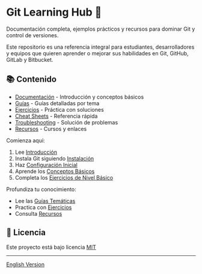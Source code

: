 # Git Learning Hub 🚀

Documentación completa, ejemplos prácticos y recursos para dominar Git y control
de versiones.

Este repositorio es una referencia integral para estudiantes, desarrolladores y equipos
que quieren aprender o mejorar sus habilidades en Git, GitHub, GitLab y Bitbucket.

## 📚 Contenido

- [Documentación](/docs) - Introducción y conceptos básicos
- [Guías](/guides) - Guías detalladas por tema
- [Ejercicios](/exercises) - Práctica con soluciones
- [Cheat Sheets](/cheat-sheets) - Referencia rápida
- [Troubleshooting](/troubleshooting) - Solución de problemas
- [Recursos](/resources) - Cursos y enlaces

Comienza aquí:

1. Lee [Introducción](/docs/es/introduccion.md)
2. Instala Git siguiendo [Instalación](/docs/es/instalacion.md)
3. Haz [Configuración Inicial](/docs/es/configuracion-inicial.md)
4. Aprende los [Conceptos Básicos](/docs/es/conceptos-basicos.md)
5. Completa los [Ejercicios de Nivel Básico](/exercises/basic-level/)

Profundiza tu conocimiento:

- Lee las [Guías Temáticas](/guides)
- Practica con [Ejercicios](/exercises/)
- Consulta [Recursos](/resources)

## 📄 Licencia

Este proyecto está bajo licencia [MIT](LICENSE)

---

[English Version](/README.md)
